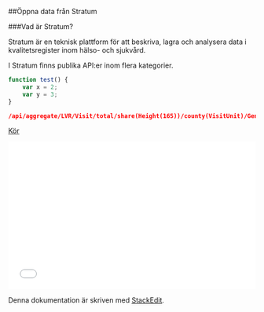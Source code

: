 ##Öppna data från Stratum

###Vad är Stratum?

Stratum är en teknisk plattform för att beskriva, lagra och analysera data i kvalitetsregister inom hälso- och sjukvård.

I Stratum finns publika API:er inom flera kategorier. 

``` javascript
function test() {
	var x = 2;
	var y = 3;
}
```

``` json
/api/aggregate/LVR/Visit/total/share(Height(165))/county(VisitUnit)/Gender 
```
<a href="http://stratum.registercentrum.se/api/aggregate/LVR/Visit/total/share(Height(165))/county(VisitUnit)/Gender?apikey=bK3H9bwaG4o=" target="_blank">Kör</a>

<iframe width="100%" height="300" src="//jsfiddle.net/medicor/y40pxfxt/embedded/result/" allowfullscreen="allowfullscreen" frameborder="0"></iframe>

Denna dokumentation är skriven med [<i class="icon-provider-stackedit"></i> StackEdit](https://stackedit.io/).
